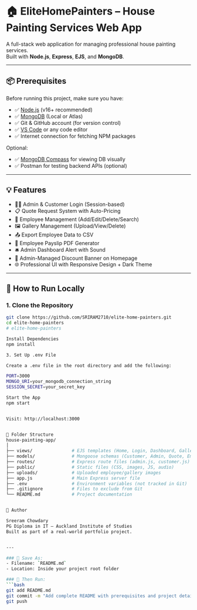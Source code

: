 # 🏠 EliteHomePainters – House Painting Services Web App

A full-stack web application for managing professional house painting services.  
Built with **Node.js**, **Express**, **EJS**, and **MongoDB**.

---

## 📦 Prerequisites

Before running this project, make sure you have:

- ✅ [Node.js](https://nodejs.org/) (v16+ recommended)
- ✅ [MongoDB](https://www.mongodb.com/) (Local or Atlas)
- ✅ Git & GitHub account (for version control)
- ✅ [VS Code](https://code.visualstudio.com/) or any code editor
- ✅ Internet connection for fetching NPM packages

Optional:
- ✅ [MongoDB Compass](https://www.mongodb.com/products/compass) for viewing DB visually
- ✅ Postman for testing backend APIs (optional)

---

## 💡 Features

- 👨‍💼 Admin & Customer Login (Session-based)
- 📋 Quote Request System with Auto-Pricing
- 🧾 Employee Management (Add/Edit/Delete/Search)
- 🖼️ Gallery Management (Upload/View/Delete)
- 📤 Export Employee Data to CSV
- 🧾 Employee Payslip PDF Generator
- 🛎️ Admin Dashboard Alert with Sound
- 💬 Admin-Managed Discount Banner on Homepage
- 🌐 Professional UI with Responsive Design + Dark Theme

---

## 🚀 How to Run Locally

### 1. Clone the Repository

```bash
git clone https://github.com/SRIRAM2710/elite-home-painters.git
cd elite-home-painters
# elite-home-painters

Install Dependencies
npm install

3. Set Up .env File

Create a .env file in the root directory and add the following:

PORT=3000
MONGO_URI=your_mongodb_connection_string
SESSION_SECRET=your_secret_key

Start the App
npm start


Visit: http://localhost:3000


📁 Folder Structure
house-painting-app/
│
├── views/               # EJS templates (Home, Login, Dashboard, Gallery, etc.)
├── models/              # Mongoose schemas (Customer, Admin, Quote, Employee, etc.)
├── routes/              # Express route files (admin.js, customer.js)
├── public/              # Static files (CSS, images, JS, audio)
├── uploads/             # Uploaded employee/gallery images
├── app.js               # Main Express server file
├── .env                 # Environment variables (not tracked in Git)
├── .gitignore           # Files to exclude from Git
└── README.md            # Project documentation


🙌 Author

Sreeram Chowdary
PG Diploma in IT – Auckland Institute of Studies
Built as part of a real-world portfolio project.


---

### 📌 Save As:
- Filename: `README.md`
- Location: Inside your project root folder

### 💬 Then Run:
```bash
git add README.md
git commit -m "Add complete README with prerequisites and project details"
git push
